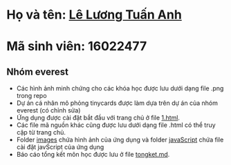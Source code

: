 # Họ và tên: [Lê Lương Tuấn Anh](https://github.com/truonganhhoang/INT2208-2-2018/tree/master/LeLuongTuanAnh)
# Mã sinh viên: 16022477
## Nhóm everest
  - Các hình ảnh minh chứng cho các khóa học được lưu dưới dạng file .png trong repo
  - Dự án cá nhân mô phỏng tinycards được làm dựa trên dự án của nhóm everest (có chỉnh sửa)
  - Ứng dụng được cài đặt bắt đầu với trang chủ ở file  [1.html](https://github.com/truonganhhoang/INT2208-2-2018/blob/master/LeLuongTuanAnh/1.html).
  - Các file mã nguồn khác cũng được lưu dưới dạng file .html có thể truy cập từ trang chủ.
  - Folder [images](https://github.com/truonganhhoang/INT2208-2-2018/tree/master/LeLuongTuanAnh/images) chứa hình ảnh của ứng dụng và folder [javaScript](https://github.com/truonganhhoang/INT2208-2-2018/tree/master/LeLuongTuanAnh/javaScript) chứa file cài đặt javScript của ứng dụng
  - Báo cáo tổng kết môn học được lưu ở file [tongket.md](https://github.com/leluongtuananh/INT2208-2-2018/blob/master/LeLuongTuanAnh/tongket.md).
